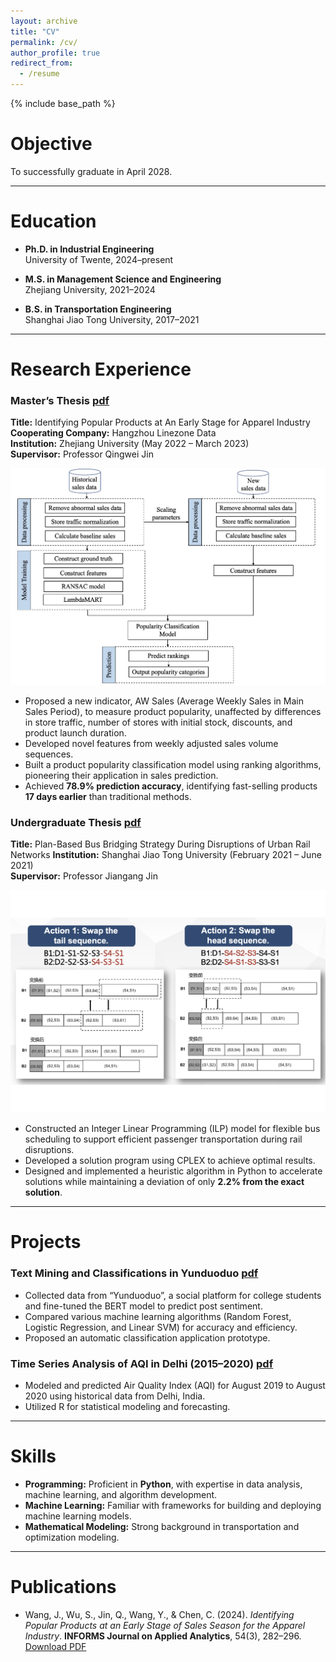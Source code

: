 ```yaml
---
layout: archive
title: "CV"
permalink: /cv/
author_profile: true
redirect_from:
  - /resume
---
```


{% include base_path %}

# **Objective**

To successfully graduate in April 2028.

---

# **Education**

- **Ph.D. in Industrial Engineering**  
  University of Twente, 2024–present  

- **M.S. in Management Science and Engineering**  
  Zhejiang University, 2021–2024  

- **B.S. in Transportation Engineering**  
  Shanghai Jiao Tong University, 2017–2021  

---

# **Research Experience**

### **Master’s Thesis** [pdf](/files/expansion.pdf)  
**Title:** Identifying Popular Products at An Early Stage for Apparel Industry 
**Cooperating Company:** Hangzhou Linezone Data  
**Institution:** Zhejiang University (May 2022 – March 2023)  
**Supervisor:** Professor Qingwei Jin  

![](/_images/process_final.png)

- Proposed a new indicator, AW Sales (Average Weekly Sales in Main Sales Period), to measure product popularity, unaffected by differences in store traffic, number of stores with initial stock, discounts, and product launch duration.  
- Developed novel features from weekly adjusted sales volume sequences.  
- Built a product popularity classification model using ranking algorithms, pioneering their application in sales prediction.  
- Achieved **78.9% prediction accuracy**, identifying fast-selling products **17 days earlier** than traditional methods.  

### **Undergraduate Thesis** [pdf](/files/flexibleBus.pdf) 
**Title:** Plan-Based Bus Bridging Strategy During Disruptions of Urban Rail Networks
**Institution:** Shanghai Jiao Tong University (February 2021 – June 2021)  
**Supervisor:** Professor Jiangang Jin 

![](/_images/huristic_algorithm.png)


- Constructed an Integer Linear Programming (ILP) model for flexible bus scheduling to support efficient passenger transportation during rail disruptions.  
- Developed a solution program using CPLEX to achieve optimal results.  
- Designed and implemented a heuristic algorithm in Python to accelerate solutions while maintaining a deviation of only **2.2% from the exact solution**.  


---

# **Projects**

### **Text Mining and Classifications in Yunduoduo** [pdf](/files/bert_yunduoduo.pdf) 
- Collected data from “Yunduoduo”, a social platform for college students and fine-tuned the BERT model to predict post sentiment.  
- Compared various machine learning algorithms (Random Forest, Logistic Regression, and Linear SVM) for accuracy and efficiency.  
- Proposed an automatic classification application prototype.  

### **Time Series Analysis of AQI in Delhi (2015–2020)** [pdf](/files/time_series.pdf) 
- Modeled and predicted Air Quality Index (AQI) for August 2019 to August 2020 using historical data from Delhi, India.  
- Utilized R for statistical modeling and forecasting.  

---

# **Skills**

- **Programming:** Proficient in **Python**, with expertise in data analysis, machine learning, and algorithm development.  
- **Machine Learning:** Familiar with frameworks for building and deploying machine learning models.  
- **Mathematical Modeling:** Strong background in transportation and optimization modeling.  

---

# **Publications**

- Wang, J., Wu, S., Jin, Q., Wang, Y., & Chen, C. (2024). *Identifying Popular Products at an Early Stage of Sales Season for the Apparel Industry*. **INFORMS Journal on Applied Analytics**, 54(3), 282–296.  
  [Download PDF](/files/wang-et-al-2023-identifying-popular-products-at-an-early-stage-of-sales-season-for-apparel-industry.pdf)  
